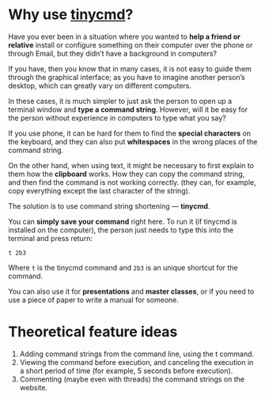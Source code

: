 Why use [tinycmd](http://tinycmd.org/)?
=============

Have you ever been in a situation where you wanted to **help a friend or relative** install or configure something on their computer over the phone or through Email, but they didn’t have a background in computers?

If you have, then you know that in many cases, it is not easy to guide them through the graphical interface; as you have to imagine another person’s desktop, which can greatly vary on different computers.

In these cases, it is much simpler to just ask the person to open up a terminal window and **type a command string**. However, will it be easy for the person without experience in computers to type what you say?

If you use phone, it can be hard for them to find the **special characters** on the keyboard, and they can also put **whitespaces** in the wrong places of the command string.

On the other hand, when using text, it might be necessary to first explain to them how the **clipboard** works. How they can copy the command string, and then find the command is not working correctly. (they can, for example, copy everything except the last character of the string).

The solution is to use command string shortening — **tinycmd**.

You can **simply save your command** right here. To run it (if tinycmd is installed on the computer), the person just needs to type this into the terminal and press return:

    t 2b3

Where `t` is the tinycmd command and `2b3` is an unique shortcut for the command.

You can also use it for **presentations** and **master classes**, or if you need to use a piece of paper to write a manual for someone.

Theoretical feature ideas
=============

1. Adding command strings from the command line, using the t command.
2. Viewing the command before execution, and canceling the execution
in a short period of time (for example, 5 seconds before execution).
3. Commenting (maybe even with threads) the command strings on the website.
